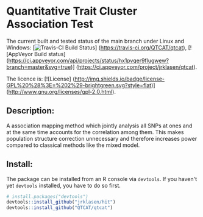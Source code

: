 # Quantitative Trait Cluster Association Test

The current built and tested status of the main branch under Linux and Windows:
[![Travis-CI Build Status](https://travis-ci.org/QTCAT/qtcat.png?branch=master)]
(https://travis-ci.org/QTCAT/qtcat),
[![AppVeyor Build status]
  (https://ci.appveyor.com/api/projects/status/hx1pvqer9flugwew?branch=master&svg=true)]
(https://ci.appveyor.com/project/jrklasen/qtcat).

The licence is: 
[![License]
  (http://img.shields.io/badge/license-GPL%20%28%3E=%202%29-brightgreen.svg?style=flat)]
(http://www.gnu.org/licenses/gpl-2.0.html).

## Description:

A association mapping method which jointly analysis all SNPs at ones and at the 
same time accounts for the correlation among them. This makes population 
structure correction unnecessary and therefore increases power compared to 
classical methods like the mixed model.

## Install:

The package can be installed from an R console via `devtools`. If you haven't 
yet `devtools` installed, you have to do so first.

```R
# install.packages("devtools")
devtools::install_github("jrklasen/hit")
devtools::install_github("QTCAT/qtcat")
```
